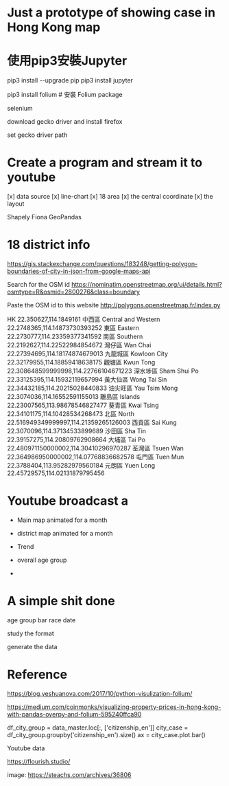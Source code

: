 # Just a prototype of showing case in Hong Kong map

# 使用pip3安裝Jupyter
pip3 install --upgrade pip
pip3 install jupyter

pip3 install folium # 安裝 Folium package

selenium

download gecko driver and install firefox

set gecko driver path

# Create a program and stream it to youtube

[x] data source
[x] line-chart
[x] 18 area
[x] the central coordinate
[x] the layout

Shapely 
Fiona
 GeoPandas
 
# 18 district info
https://gis.stackexchange.com/questions/183248/getting-polygon-boundaries-of-city-in-json-from-google-maps-api

Search for the OSM id
https://nominatim.openstreetmap.org/ui/details.html?osmtype=R&osmid=2800276&class=boundary

Paste the OSM id to this website
http://polygons.openstreetmap.fr/index.py


HK
	22.350627,114.1849161
中西區	Central and Western
	22.2748365,114.14873730393252
東區	Eastern
	22.2730777,114.23359377341592
南區	Southern
	22.2192627,114.22522984854672
灣仔區	Wan Chai
	22.27394695,114.18174874679013
九龍城區	Kowloon City
	22.32179955,114.18859418638175
觀塘區	Kwun Tong
	22.308648599999998,114.22766104671223
深水埗區	Sham Shui Po
	22.33125395,114.15932119657994
黃大仙區	Wong Tai Sin
	22.34432185,114.20215028440833
油尖旺區	Yau Tsim Mong
	22.3074036,114.16552591155013
離島區	Islands
	22.23007565,113.98678546827477
葵青區	Kwai Tsing
	22.34101175,114.10428534268473
北區	North
	22.516949349999997,114.21359265126003
西貢區	Sai Kung
		22.3070096,114.37134533899689
沙田區	Sha Tin
		22.39157275,114.20809762908664
大埔區	Tai Po
	22.480971150000002,114.30410296970287
荃灣區	Tsuen Wan
		22.364986950000002,114.07768836682578
屯門區	Tuen Mun
	22.3788404,113.95282979560184
元朗區	Yuen Long
	22.45729575,114.02131879795456

# Youtube broadcast a 

* Main map
	animated for a month 
* district map
	animated for a month

* Trend
* overall	age group
* 

# A simple shit done

age group bar race date

study the format

generate the data

# Reference

https://blog.yeshuanova.com/2017/10/python-visulization-folium/

https://medium.com/coinmonks/visualizing-property-prices-in-hong-kong-with-pandas-overpy-and-folium-595240ffca90


df_city_group = data_master.loc[:, ['citizenship_en']]
city_case = df_city_group.groupby('citizenship_en').size()
ax = city_case.plot.bar()



Youtube data 


https://flourish.studio/

image: https://steachs.com/archives/36806